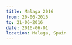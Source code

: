 ```yaml
---
title: Malaga 2016
from: 20-06-2016
to: 21-06-2016
date: 2016-06-01
location: Malaga, Spain
---
```

